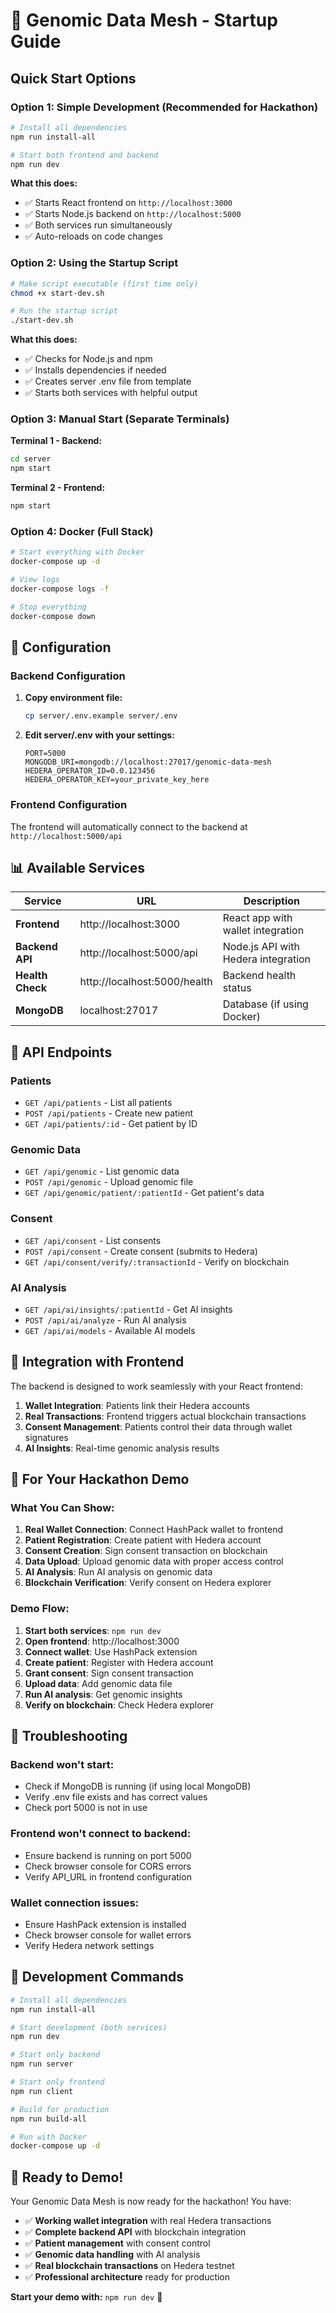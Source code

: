 # 🚀 Genomic Data Mesh - Startup Guide

## Quick Start Options

### Option 1: Simple Development (Recommended for Hackathon)

```bash
# Install all dependencies
npm run install-all

# Start both frontend and backend
npm run dev
```

**What this does:**
- ✅ Starts React frontend on `http://localhost:3000`
- ✅ Starts Node.js backend on `http://localhost:5000`
- ✅ Both services run simultaneously
- ✅ Auto-reloads on code changes

### Option 2: Using the Startup Script

```bash
# Make script executable (first time only)
chmod +x start-dev.sh

# Run the startup script
./start-dev.sh
```

**What this does:**
- ✅ Checks for Node.js and npm
- ✅ Installs dependencies if needed
- ✅ Creates server .env file from template
- ✅ Starts both services with helpful output

### Option 3: Manual Start (Separate Terminals)

**Terminal 1 - Backend:**
```bash
cd server
npm start
```

**Terminal 2 - Frontend:**
```bash
npm start
```

### Option 4: Docker (Full Stack)

```bash
# Start everything with Docker
docker-compose up -d

# View logs
docker-compose logs -f

# Stop everything
docker-compose down
```

## 🔧 Configuration

### Backend Configuration

1. **Copy environment file:**
   ```bash
   cp server/.env.example server/.env
   ```

2. **Edit server/.env with your settings:**
   ```env
   PORT=5000
   MONGODB_URI=mongodb://localhost:27017/genomic-data-mesh
   HEDERA_OPERATOR_ID=0.0.123456
   HEDERA_OPERATOR_KEY=your_private_key_here
   ```

### Frontend Configuration

The frontend will automatically connect to the backend at `http://localhost:5000/api`

## 📊 Available Services

| Service | URL | Description |
|---------|-----|-------------|
| **Frontend** | http://localhost:3000 | React app with wallet integration |
| **Backend API** | http://localhost:5000/api | Node.js API with Hedera integration |
| **Health Check** | http://localhost:5000/health | Backend health status |
| **MongoDB** | localhost:27017 | Database (if using Docker) |

## 🧬 API Endpoints

### Patients
- `GET /api/patients` - List all patients
- `POST /api/patients` - Create new patient
- `GET /api/patients/:id` - Get patient by ID

### Genomic Data
- `GET /api/genomic` - List genomic data
- `POST /api/genomic` - Upload genomic file
- `GET /api/genomic/patient/:patientId` - Get patient's data

### Consent
- `GET /api/consent` - List consents
- `POST /api/consent` - Create consent (submits to Hedera)
- `GET /api/consent/verify/:transactionId` - Verify on blockchain

### AI Analysis
- `GET /api/ai/insights/:patientId` - Get AI insights
- `POST /api/ai/analyze` - Run AI analysis
- `GET /api/ai/models` - Available AI models

## 🔗 Integration with Frontend

The backend is designed to work seamlessly with your React frontend:

1. **Wallet Integration**: Patients link their Hedera accounts
2. **Real Transactions**: Frontend triggers actual blockchain transactions
3. **Consent Management**: Patients control their data through wallet signatures
4. **AI Insights**: Real-time genomic analysis results

## 🎯 For Your Hackathon Demo

### What You Can Show:

1. **Real Wallet Connection**: Connect HashPack wallet to frontend
2. **Patient Registration**: Create patient with Hedera account
3. **Consent Creation**: Sign consent transaction on blockchain
4. **Data Upload**: Upload genomic data with proper access control
5. **AI Analysis**: Run AI analysis on genomic data
6. **Blockchain Verification**: Verify consent on Hedera explorer

### Demo Flow:

1. **Start both services**: `npm run dev`
2. **Open frontend**: http://localhost:3000
3. **Connect wallet**: Use HashPack extension
4. **Create patient**: Register with Hedera account
5. **Grant consent**: Sign consent transaction
6. **Upload data**: Add genomic data file
7. **Run AI analysis**: Get genomic insights
8. **Verify on blockchain**: Check Hedera explorer

## 🐛 Troubleshooting

### Backend won't start:
- Check if MongoDB is running (if using local MongoDB)
- Verify .env file exists and has correct values
- Check port 5000 is not in use

### Frontend won't connect to backend:
- Ensure backend is running on port 5000
- Check browser console for CORS errors
- Verify API_URL in frontend configuration

### Wallet connection issues:
- Ensure HashPack extension is installed
- Check browser console for wallet errors
- Verify Hedera network settings

## 📝 Development Commands

```bash
# Install all dependencies
npm run install-all

# Start development (both services)
npm run dev

# Start only backend
npm run server

# Start only frontend
npm run client

# Build for production
npm run build-all

# Run with Docker
docker-compose up -d
```

## 🎉 Ready to Demo!

Your Genomic Data Mesh is now ready for the hackathon! You have:

- ✅ **Working wallet integration** with real Hedera transactions
- ✅ **Complete backend API** with blockchain integration
- ✅ **Patient management** with consent control
- ✅ **Genomic data handling** with AI analysis
- ✅ **Real blockchain transactions** on Hedera testnet
- ✅ **Professional architecture** ready for production

**Start your demo with:** `npm run dev` 🚀
